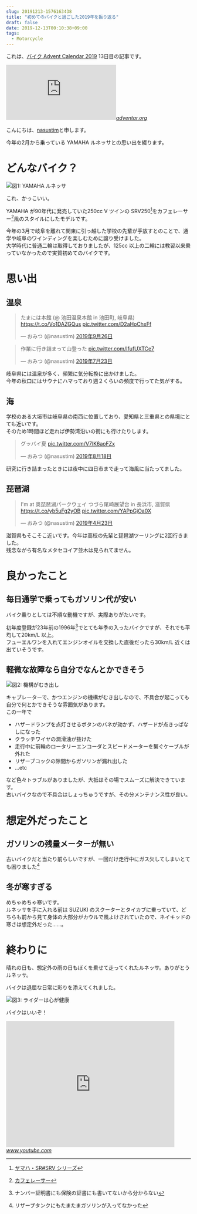 ```yaml
---
slug: 20191213-1576163438
title: "初めてのバイクと過ごした2019年を振り返る"
draft: false
date: 2019-12-13T00:10:38+09:00
tags:
  - Motorcycle
---
```


これは、<a href="https://adventar.org/calendars/4274">バイク Advent Calendar 2019</a> 13日目の記事です。

<iframe src="https://hatenablog-parts.com/embed?url=https%3A%2F%2Fadventar.org%2Fcalendars%2F4274" title="バイク Advent Calendar 2019 - Adventar" class="embed-card embed-webcard" scrolling="no" frameborder="0" ></iframe><cite class="hatena-citation"><a href="https://adventar.org/calendars/4274">adventar.org</a></cite>

こんにちは、<a href="https://twitter.com/nasustim">nasustim</a>と申します。

今年の2月から乗っている YAMAHA ルネッサとの思い出を綴ります。

# どんなバイク？

![図1: YAMAHA ルネッサ](/20190512160014.jpg)

これ、かっこいい。

YAMAHA が90年代に発売していた250cc V ツインの SRV250[^1]をカフェレーサー[^2]風のスタイルにしたモデルです。

今年の3月で岐阜を離れて関東に引っ越した学校の先輩が手放すとのことで、通学や岐阜のワインディングを楽しむために譲り受けました。  
大学時代に普通二輪は取得しておりましたが、125cc 以上の二輪には教習以来乗っていなかったので実質初めてのバイクです。

# 思い出

## 温泉

<blockquote data-conversation="none" class="twitter-tweet" data-lang="ja"><p lang="ja" dir="ltr">たまには本館 (@ 池田温泉本館 in 池田町, 岐阜県) <a href="https://t.co/Vo1DAZGQus">https://t.co/Vo1DAZGQus</a> <a href="https://t.co/D2aHoChxFf">pic.twitter.com/D2aHoChxFf</a></p>&mdash; おみつ (@nasustim) <a href="https://twitter.com/nasustim/status/1177139245967974401?ref_src=twsrc%5Etfw">2019年9月26日</a></blockquote> <script async src="https://platform.twitter.com/widgets.js" charset="utf-8"></script>

<blockquote data-conversation="none" class="twitter-tweet" data-lang="ja"><p lang="ja" dir="ltr">作業に行き詰まって山登った <a href="https://t.co/IfufUXTCe7">pic.twitter.com/IfufUXTCe7</a></p>&mdash; おみつ (@nasustim) <a href="https://twitter.com/nasustim/status/1153554685342580736?ref_src=twsrc%5Etfw">2019年7月23日</a></blockquote> <script async src="https://platform.twitter.com/widgets.js" charset="utf-8"></script>

岐阜県には温泉が多く、頻繁に気分転換に出かけました。  
今年の秋口にはサウナにハマっており週２くらいの頻度で行ってた気がする。

## 海

学校のある大垣市は岐阜県の南西に位置しており、愛知県と三重県との県境にとても近いです。  
そのため1時間ほど走れば伊勢湾沿いの街にも行けたりします。

<blockquote data-conversation="none" class="twitter-tweet" data-lang="ja"><p lang="ja" dir="ltr">グッバイ夏 <a href="https://t.co/V7lK6aoFZx">pic.twitter.com/V7lK6aoFZx</a></p>&mdash; おみつ (@nasustim) <a href="https://twitter.com/nasustim/status/1163098534146482176?ref_src=twsrc%5Etfw">2019年8月18日</a></blockquote> <script async src="https://platform.twitter.com/widgets.js" charset="utf-8"></script>

研究に行き詰まったときには夜中に四日市まで走って海風に当たってました。

## 琵琶湖

<blockquote data-conversation="none" class="twitter-tweet" data-lang="ja"><p lang="ja" dir="ltr">I&#39;m at 奥琵琶湖パークウェイ つづら尾崎展望台 in 長浜市, 滋賀県 <a href="https://t.co/yb5uFg2yOB">https://t.co/yb5uFg2yOB</a> <a href="https://t.co/YAPpGjOa0X">pic.twitter.com/YAPpGjOa0X</a></p>&mdash; おみつ (@nasustim) <a href="https://twitter.com/nasustim/status/1120544991984672768?ref_src=twsrc%5Etfw">2019年4月23日</a></blockquote> <script async src="https://platform.twitter.com/widgets.js" charset="utf-8"></script>

滋賀県もそこそこ近いです。今年は高校の先輩と琵琶湖ツーリングに2回行きました。  
残念ながら有名なメタセコイア並木は見られてません。

# 良かったこと

## 毎日通学で乗ってもガソリン代が安い

バイク乗りとしては不順な動機ですが、実際ありがたいです。

初年度登録が23年前の1996年[^3]でとても年季の入ったバイクですが、それでも平均して20km/L 以上。  
フューエルワンを入れてエンジンオイルを交換した直後だったら30km/L 近くは出ていそうです。

## 軽微な故障なら自分でなんとかできそう

![図2: 機構がむき出し](/20191212205618.jpg)

キャブレーターで、かつエンジンの機構がむき出しなので、不具合が起こっても自分で何とかできそうな雰囲気があります。  
この一年で

- ハザードランプを点灯させるボタンのバネが効かず、ハザードが点きっぱなしになった
- クラッチワイヤの潤滑油が抜けた
- 走行中に前輪のロータリーエンコーダとスピードメーターを繋ぐケーブルが外れた
- リザーブコックの隙間からガソリンが漏れ出した
- ...etc

など色々トラブルがありましたが、大抵はその場でスムーズに解決できています。  
古いバイクなので不具合はしょっちゅうですが、その分メンテナンス性が良い。

# 想定外だったこと

## ガソリンの残量メーターが無い

古いバイクだと当たり前らしいですが、一回だけ走行中にガス欠してしまいとても困りました[^4]

## 冬が寒すぎる

めちゃめちゃ寒いです。  
ルネッサを手に入れる前は SUZUKI のスクーターとタイカブに乗っていて、どちらも前から見て身体の大部分がカウルで風よけされていたので、ネイキッドの寒さは想定外だった......。

# 終わりに

晴れの日も、想定外の雨の日もぼくを乗せて走ってくれたルネッサ。ありがとうルネッサ。

バイクは退屈な日常に彩りを添えてくれました。


![図3: ライダーは心が健康](/20191212223856.jpg)

バイクはいいぞ！

<iframe width="459" height="344" src="https://www.youtube.com/embed/DZ2TCZJ2lKM?feature=oembed" frameborder="0" allow="accelerometer; autoplay; clipboard-write; encrypted-media; gyroscope; picture-in-picture" allowfullscreen></iframe><cite class="hatena-citation"><a href="https://www.youtube.com/watch?v=DZ2TCZJ2lKM">www.youtube.com</a></cite>

[^1]: [ヤマハ・SR#SRV シリーズ](https://ja.wikipedia.org/wiki/%E3%83%A4%E3%83%9E%E3%83%8F%E3%83%BBSR#SRV%E3%82%B7%E3%83%AA%E3%83%BC%E3%82%BA)
[^2]: [カフェレーサー](https://ja.wikipedia.org/wiki/%E3%82%AB%E3%83%95%E3%82%A7%E3%83%AC%E3%83%BC%E3%82%B5%E3%83%BC)
[^3]: ナンバー証明書にも保険の証書にも書いてないから分からない
[^4]: リザーブタンクにもたまたまガソリンが入ってなかった
